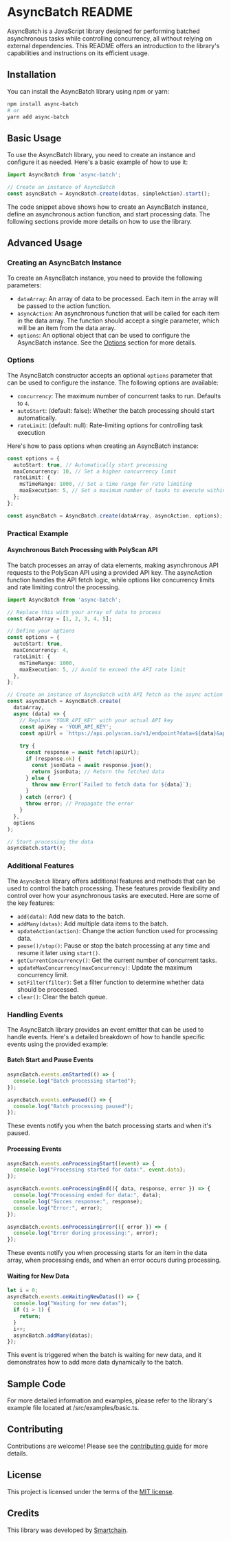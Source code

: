 # AsyncBatch README

AsyncBatch is a JavaScript library designed for performing batched asynchronous tasks while controlling concurrency, all without relying on external dependencies. This README offers an introduction to the library's capabilities and instructions on its efficient usage.

## Installation

You can install the AsyncBatch library using npm or yarn:

```bash
npm install async-batch
# or
yarn add async-batch
```
## Basic Usage
To use the AsyncBatch library, you need to create an instance and configure it as needed. Here's a basic example of how to use it:

```ts
import AsyncBatch from 'async-batch';

// Create an instance of AsyncBatch
const asyncBatch = AsyncBatch.create(datas, simpleAction).start();
```
The code snippet above shows how to create an AsyncBatch instance, define an asynchronous action function, and start processing data. The following sections provide more details on how to use the library.

## Advanced Usage
### Creating an AsyncBatch Instance
To create an AsyncBatch instance, you need to provide the following parameters:

- `dataArray`: An array of data to be processed. Each item in the array will be passed to the action function.
- `asyncAction`: An asynchronous function that will be called for each item in the data array. The function should accept a single parameter, which will be an item from the data array.
- `options`: An optional object that can be used to configure the AsyncBatch instance. See the [Options](#options) section for more details.

### Options
The AsyncBatch constructor accepts an optional `options` parameter that can be used to configure the instance. The following options are available:

- `concurrency`: The maximum number of concurrent tasks to run. Defaults to `4`.
- `autoStart`: (default: false): Whether the batch processing should start automatically.
- `rateLimit`: (default: null): Rate-limiting options for controlling task execution 

Here's how to pass options when creating an AsyncBatch instance:

```ts
const options = {
  autoStart: true, // Automatically start processing
  maxConcurrency: 10, // Set a higher concurrency limit
  rateLimit: {
    msTimeRange: 1000, // Set a time range for rate limiting
    maxExecution: 5, // Set a maximum number of tasks to execute within the time range
  };
};

const asyncBatch = AsyncBatch.create(dataArray, asyncAction, options);

```

### Practical Example
#### Asynchronous Batch Processing with PolyScan API

The batch processes an array of data elements, making asynchronous API requests to the PolyScan API using a provided API key. The asyncAction function handles the API fetch logic, while options like concurrency limits and rate limiting control the processing.

```ts
import AsyncBatch from 'async-batch';

// Replace this with your array of data to process
const dataArray = [1, 2, 3, 4, 5];

// Define your options
const options = {
  autoStart: true,
  maxConcurrency: 4, 
  rateLimit: {
    msTimeRange: 1000,
    maxExecution: 5, // Avoid to exceed the API rate limit
  },
};

// Create an instance of AsyncBatch with API fetch as the async action
const asyncBatch = AsyncBatch.create(
  dataArray,
  async (data) => {
    // Replace 'YOUR_API_KEY' with your actual API key
    const apiKey = 'YOUR_API_KEY';
    const apiUrl = `https://api.polyscan.io/v1/endpoint?data=${data}&apiKey=${apiKey}`;
    
    try {
      const response = await fetch(apiUrl);
      if (response.ok) {
        const jsonData = await response.json();
        return jsonData; // Return the fetched data
      } else {
        throw new Error(`Failed to fetch data for ${data}`);
      }
    } catch (error) {
      throw error; // Propagate the error
    }
  },
  options
);

// Start processing the data
asyncBatch.start();
```


### Additional Features

The `AsyncBatch` library offers additional features and methods that can be used to control the batch processing. These features provide flexibility and control over how your asynchronous tasks are executed. Here are some of the key features:

- `add(data)`: Add new data to the batch.
- `addMany(datas)`: Add multiple data items to the batch.
- `updateAction(action)`: Change the action function used for processing data.
- `pause()/stop()`: Pause or stop the batch processing at any time and resume it later using `start()`.
- `getCurrentConcurrency()`: Get the current number of concurrent tasks.
- `updateMaxConcurrency(maxConcurrency)`: Update the maximum concurrency limit.
- `setFilter(filter)`: Set a filter function to determine whether data should be processed.
- `clear()`: Clear the batch queue.

### Handling Events
The AsyncBatch library provides an event emitter that can be used to handle events. Here's a detailed breakdown of how to handle specific events using the provided example:

#### Batch Start and Pause Events

```ts
asyncBatch.events.onStarted(() => {
  console.log("Batch processing started");
});

asyncBatch.events.onPaused(() => {
  console.log("Batch processing paused");
});
```
These events notify you when the batch processing starts and when it's paused.

#### Processing Events

```ts
asyncBatch.events.onProcessingStart((event) => {
  console.log("Processing started for data:", event.data);
});

asyncBatch.events.onProcessingEnd(({ data, response, error }) => {
  console.log("Processing ended for data:", data);
  console.log("Succes response:", response);
  console.log("Error:", error);
});

asyncBatch.events.onProcessingError(({ error }) => {
  console.log("Error during processing:", error);
});
```
These events notify you when processing starts for an item in the data array, when processing ends, and when an error occurs during processing.

#### Waiting for New Data

```ts
let i = 0;
asyncBatch.events.onWaitingNewDatas(() => {
  console.log("Waiting for new datas");
  if (i > 1) {
    return;
  }
  i++;
  asyncBatch.addMany(datas);
});
```
This event is triggered when the batch is waiting for new data, and it demonstrates how to add more data dynamically to the batch.

## Sample Code

For more detailed information and examples, please refer to the library's example file located at /src/examples/basic.ts.

## Contributing

Contributions are welcome! Please see the [contributing guide](CONTRIBUTING.md) for more details.

## License

This project is licensed under the terms of the [MIT license](LICENSE).

## Credits

This library was developed by [Smartchain](https://www.smart-chain.fr/).



